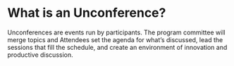 # What is an Unconference?

Unconferences are events run by participants.  The program committee will merge topics and Attendees set the agenda for what’s discussed, lead the sessions that fill the schedule, and create an environment of innovation and productive discussion.


